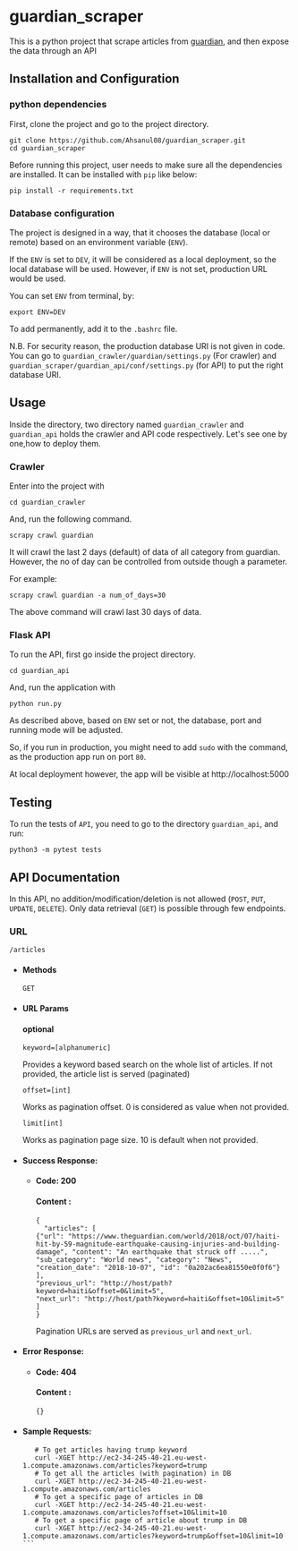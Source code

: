 # guardian_scraper
This is a python project that scrape articles from [guardian](https://www.theguardian.com/au), and then expose the data through an API

## Installation and Configuration


### python dependencies

First, clone the project and go to the project directory. 

```
git clone https://github.com/Ahsanul08/guardian_scraper.git
cd guardian_scraper
```

Before running this project, user needs to make sure all the dependencies are installed. It can be installed with `pip` like below:

```
pip install -r requirements.txt
```

### Database configuration

The project is designed in a way, that it chooses the database (local or remote) based on an environment variable (`ENV`).

If the `ENV` is set to `DEV`, it will be considered as a local deployment, so the local database will be used. However, if `ENV` is not set, production URL would be used. 

You can set `ENV` from terminal, by:

```
export ENV=DEV
```

To add permanently, add it to the `.bashrc` file.

N.B. For security reason, the production database URI is not given in code. You can go to `guardian_crawler/guardian/settings.py` (For crawler) and `guardian_scraper/guardian_api/conf/settings.py` (for API) to put the right database URI.

## Usage

Inside the directory, two directory named `guardian_crawler` and `guardian_api` holds the crawler and API code respectively. Let's see one by one,how to deploy them.

### Crawler

Enter into the project with

```
cd guardian_crawler
```

And, run the following command. 


```
scrapy crawl guardian
```

It will crawl the last 2 days (default) of data of all category from guardian. However, the no of day can be controlled from  outside though a parameter. 


For example:

```
scrapy crawl guardian -a num_of_days=30
```

The above command will crawl last 30 days of data. 


### Flask API

To run the API, first go inside the project directory.

```
cd guardian_api
```

And, run the application with 

```
python run.py
```

As described above, based on `ENV` set or not, the database, port and running mode will be adjusted. 

So, if you run in production, you might need to add `sudo` with the command, as the production app run on port `80`.

At local deployment however, the app will be visible at http://localhost:5000


## Testing

To run the tests of `API`, you need to go to the directory `guardian_api`, and run:

```
python3 -m pytest tests
```

## API Documentation

In this API, no addition/modification/deletion is not allowed (`POST`, `PUT`, `UPDATE`, `DELETE`). Only data retrieval (`GET`) is possible through few endpoints. 

### URL

  `/articles`

- #### Methods

  `GET`

- #### URL Params

  #### optional
  
  `keyword=[alphanumeric]`
    
   Provides a keyword based search on the whole list of articles. If not provided, the article list is served (paginated) 
   
   `offset=[int]`
   
   Works as pagination offset. 0 is considered as value when not provided. 
   
   `limit[int]`
   
   Works as pagination page size. 10 is default when not provided.
   
- #### Success Response:
    
    * #### Code: 200
      #### Content : 
      
      ```
      {
        "articles": [
      {"url": "https://www.theguardian.com/world/2018/oct/07/haiti-hit-by-59-magnitude-earthquake-causing-injuries-and-building-damage", "content": "An earthquake that struck off .....", "sub_category": "World news", "category": "News", "creation_date": "2018-10-07", "id": "0a202ac6ea81550e0f0f6"}
      ], 
      "previous_url": "http://host/path?keyword=haiti&offset=0&limit=5",
      "next_url": "http://host/path?keyword=haiti&offset=10&limit=5" ]
      }
      ```` 
      Pagination URLs are served as `previous_url` and `next_url`.
      
      
- #### Error Response:
    
    * #### Code: 404
      #### Content : 
      
      ```
      {}      
      ``` 
      
- #### Sample Requests:
          
     ```
        # To get articles having trump keyword
        curl -XGET http://ec2-34-245-40-21.eu-west-1.compute.amazonaws.com/articles?keyword=trump
        # To get all the articles (with pagination) in DB
        curl -XGET http://ec2-34-245-40-21.eu-west-1.compute.amazonaws.com/articles
        # To get a specific page of articles in DB
        curl -XGET http://ec2-34-245-40-21.eu-west-1.compute.amazonaws.com/articles?offset=10&limit=10
        # To get a specific page of article about trump in DB
        curl -XGET http://ec2-34-245-40-21.eu-west-1.compute.amazonaws.com/articles?keyword=trump&offset=10&limit=10              ``` 

